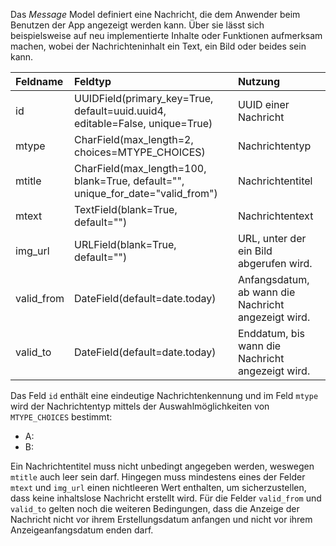 Das *Message* Model definiert eine Nachricht, die dem Anwender beim Benutzen der App angezeigt werden kann. Über sie lässt sich beispielsweise auf neu implementierte Inhalte oder Funktionen aufmerksam machen, wobei der Nachrichteninhalt ein Text, ein Bild oder beides sein kann. 

| Feldname | Feldtyp | Nutzung |
| :--- | :--- | :--- |
| id | UUIDField(primary_key=True, default=uuid.uuid4, editable=False, unique=True) | UUID einer Nachricht |
| mtype | CharField(max_length=2, choices=MTYPE_CHOICES) | Nachrichtentyp |
| mtitle | CharField(max_length=100, blank=True, default="", unique_for_date="valid_from") | Nachrichtentitel |
| mtext | TextField(blank=True, default="") | Nachrichtentext |
| img_url | URLField(blank=True, default="") | URL, unter der ein Bild abgerufen wird. |
| valid_from | DateField(default=date.today) | Anfangsdatum, ab wann die Nachricht angezeigt wird. |
| valid_to | DateField(default=date.today) | Enddatum, bis wann die Nachricht angezeigt wird. |

Das Feld `id` enthält eine eindeutige Nachrichtenkennung und im Feld `mtype` wird der Nachrichtentyp mittels der Auswahlmöglichkeiten von `MTYPE_CHOICES` bestimmt:
* A:
* B:

Ein Nachrichtentitel muss nicht unbedingt angegeben werden, weswegen `mtitle` auch leer sein darf. Hingegen muss mindestens eines der Felder `mtext` und `img_url` einen nichtleeren Wert enthalten, um sicherzustellen, dass keine inhaltslose Nachricht erstellt wird. Für die Felder `valid_from` und `valid_to` gelten noch die weiteren Bedingungen, dass die Anzeige der Nachricht nicht vor ihrem Erstellungsdatum anfangen und nicht vor ihrem Anzeigeanfangsdatum enden darf.
